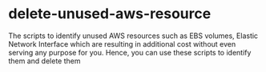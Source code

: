 # delete-unused-aws-resource
The scripts to identify unused AWS resources such as EBS volumes, Elastic Network Interface which are resulting in additional cost without even serving any purpose for you. Hence, you can use these scripts to identify them and delete them
